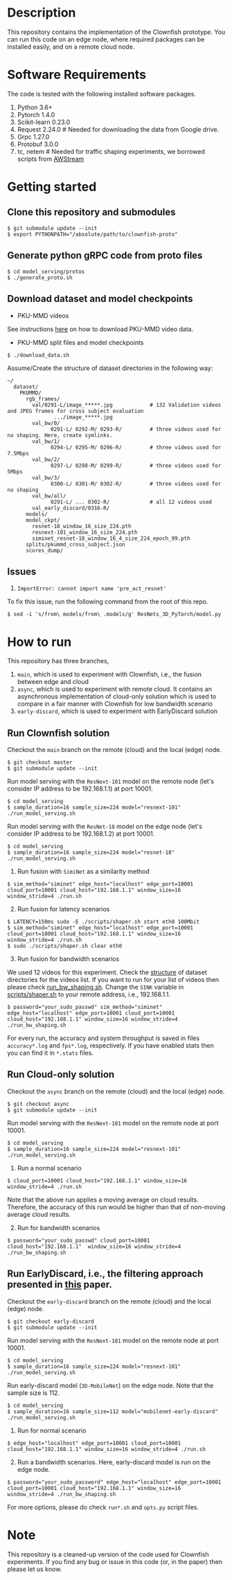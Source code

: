 # Description
This repository contains the implementation of the Clownfish prototype. You can run this code on an edge node, where required packages can be installed easily, and on a remote cloud node.

# Software Requirements
The code is tested with the following installed software packages.

1. Python 3.6+
2. Pytorch 1.4.0
3. Scikit-learn 0.23.0
5. Request 2.24.0       # Needed for downloading the data from Google drive.
6. Grpc 1.27.0
7. Protobuf 3.0.0
8. tc, netem            # Needed for traffic shaping experiments, we borrowed scripts from [AWStream](https://github.com/awstream/awstream)

# Getting started
## Clone this repository and submodules
```shell
$ git submodule update --init
$ export PYTHONPATH="/absolute/path/to/clownfish-proto"
```

## Generate python gRPC code from proto files
```shell
$ cd model_serving/protos
$ ./generate_proto.sh
```

## Download dataset and model checkpoints
* PKU-MMD videos

See instructions [here](https://github.com/vnigade/clownfish-3D-ResNets) on how to download PKU-MMD video data.

* PKU-MMD split files and model checkpoints
```shell
$ ./download_data.sh
```

Assume/Create the structure of dataset directories in the following way:

```misc
~/
  dataset/
    PKUMMD/
      rgb_frames/
        val/0291-L/image_*****.jpg            # 132 Validation videos and JPEG frames for cross subject evaluation
               .../image_*****.jpg
        val_bw/0/
              0291-L/ 0292-M/ 0293-R/         # three videos used for no shaping. Here, create symlinks.
        val_bw/1/
              0294-L/ 0295-M/ 0296-R/         # three videos used for 7.5Mbps
        val_bw/2/
              0297-L/ 0298-M/ 0299-R/         # three videos used for 5Mbps  
        val_bw/3/
              0300-L/ 0301-M/ 0302-R/         # three videos used for no shaping 
        val_bw/all/
              0291-L/ ... 0302-R/             # all 12 videos used
        val_early_discard/0316-R/
      models/
      model_ckpt/
        resnet-18_window_16_size_224.pth
        resnext-101_window_16_size_224.pth
        siminet_resnet-18_window_16_4_size_224_epoch_99.pth
      splits/pkummd_cross_subject.json
      scores_dump/
```

## Issues
1. `ImportError: cannot import name 'pre_act_resnet'` 

To fix this issue, run the following command from the root of this repo.
```shell
$ sed -i 's/from\ models/from\ .models/g' ResNets_3D_PyTorch/model.py
```

# How to run

This repository has three branches,
1. `main`, which is used to experiment with Clownfish, i.e., the fusion between edge and cloud 
2. `async`, which is used to experiment with remote cloud. It contains an asynchronous implementation of cloud-only solution which is used to compare in a fair manner with Clownfish for low bandwidth scenario
3. `early-discard`, which is used to experiment with EarlyDiscard solution

## Run Clownfish solution

Checkout the `main` branch on the remote (cloud) and the local (edge) node.
```shell
$ git checkout master
$ git submodule update --init
```

Run model serving with the `ResNext-101` model on the remote node (let's consider IP address to be 192.168.1.1) at port 10001.
```shell
$ cd model_serving
$ sample_duration=16 sample_size=224 model="resnext-101" ./run_model_serving.sh
```

Run model serving with the `ResNet-18` model on the edge node (let's consider IP address to be 192.168.1.2) at port 10001.
```shell
$ cd model_serving
$ sample_duration=16 sample_size=224 model="resnet-18" ./run_model_serving.sh
```

1. Run fusion with `SimiNet` as a similarity method
```shell
$ sim_method="siminet" edge_host="localhost" edge_port=10001 cloud_port=10001 cloud_host="192.168.1.1" window_size=16 window_stride=4 ./run.sh
```
2. Run fusion for latency scenarios
```shell
$ LATENCY=150ms sudo -E ./scripts/shaper.sh start eth0 100Mbit
$ sim_method="siminet" edge_host="localhost" edge_port=10001 cloud_port=10001 cloud_host="192.168.1.1" window_size=16 window_stride=4 ./run.sh
$ sudo ./scripts/shaper.sh clear eth0
```

3. Run fusion for bandwidth scenarios

We used 12 videos for this experiment. Check the [structure](#assume/create-the-structure-of-dataset-directories-in-the-following-way:) of dataset directories for the videos list. If you want to run for your list of videos then please check [run_bw_shaping.sh](./run_bw_shaping.sh). Change the `SINK` variable in [scripts/shaper.sh](./scripts/shaper.sh) to your remote address, i.e., 192.168.1.1.
```shell
$ password="your_sudo_passwd" sim_method="siminet" edge_host="localhost" edge_port=10001 cloud_port=10001 cloud_host="192.168.1.1" window_size=16 window_stride=4 ./run_bw_shaping.sh
```

For every run, the accuracy and system throughput is saved in files `accuracy*.log` and `fps*.log`, respectively. If you have enabled stats then you can find it in `*.stats` files.

## Run Cloud-only solution
Checkout the `async` branch on the remote (cloud) and the local (edge) node.
```shell
$ git checkout async
$ git submodule update --init
```

Run model serving with the `ResNext-101` model on the remote node at port 10001.
```shell
$ cd model_serving
$ sample_duration=16 sample_size=224 model="resnext-101" ./run_model_serving.sh
```

1. Run a normal scenario
```shell
$ cloud_port=10001 cloud_host="192.168.1.1" window_size=16 window_stride=4 ./run.sh
```

Note that the above run applies a moving average on cloud results. Therefore, the accuracy of this run would be higher than that of non-moving average cloud results.

2. Run for bandwidth scenarios
```shell
$ password="your_sudo_passwd" cloud_port=10001 cloud_host="192.168.1.1"  window_size=16 window_stride=4 ./run_bw_shaping.sh
```

## Run EarlyDiscard, i.e., the filtering approach presented in [this](http://elijah.cs.cmu.edu/DOCS/drone2018-CAMERA-READY.pdf) paper.

Checkout the `early-discard` branch on the remote (cloud) and the local (edge) node.
```shell
$ git checkout early-discard
$ git submodule update --init
```

Run model serving with the `ResNext-101` model on the remote node at port 10001.
```shell
$ cd model_serving
$ sample_duration=16 sample_size=224 model="resnext-101" ./run_model_serving.sh
```

Run early-discard model (`3D-MobileNet`) on the edge node. Note that the sample size is 112.
```shell
$ cd model_serving
$ sample_duration=16 sample_size=112 model="mobilenet-early-discard" ./run_model_serving.sh
```

1. Run for normal scenario
```shell
$ edge_host="localhost" edge_port=10001 cloud_port=10001 cloud_host="192.168.1.1" window_size=16 window_stride=4 ./run.sh
```

2. Run a bandwidth scenarios. Here, early-discard model is run on the edge node.
```shell
$ password="your_sudo_password" edge_host="localhost" edge_port=10001 cloud_port=10001 cloud_host="192.168.1.1" window_size=16 window_stride=4 ./run_bw_shaping.sh
```

For more options, please do check `run*.sh` and `opts.py` script files.

# Note
This repository is a cleaned-up version of the code used for Clownfish experiments. If you find any bug or issue in this code (or, in the paper) then please let us know.
